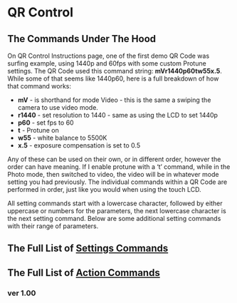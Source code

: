 # QR Control
## The Commands Under The Hood 

On QR Control Instructions page, one of the first demo QR Code was surfing example, using 1440p and 60fps with some custom Protune settings. The QR Code used this command string: **mVr1440p60tw55x.5**. While some of that seems like 1440p60, here is a full breakdown of how that command works:

-   **mV** - is shorthand for mode Video - this is the same a swiping the camera to use video mode.
-   **r1440** - set resolution to 1440 - same as using the LCD to set 1440p
-   **p60** - set fps to 60 
-   **t** - Protune on
-   **w55** - white balance to 5500K
-   **x.5** - exposure compensation is set to 0.5

  
Any of these can be used on their own, or in different order, however the order can have meaning.  If I enable protune with a ‘t’ command, while in the Photo mode, then switched to video, the video will be in whatever mode setting you had previously. The individual commands within a QR Code are performed in order, just like you would when using the touch LCD.

All setting commands start with a lowercase character, followed by either uppercase or numbers for the parameters, the next lowercase character is the next setting command. Below are some additional setting commands with their range of parameters.


## The Full List of [**Settings Commands**](./settings)

## The Full List of [**Action Commands**](./actions)


### ver 1.00

